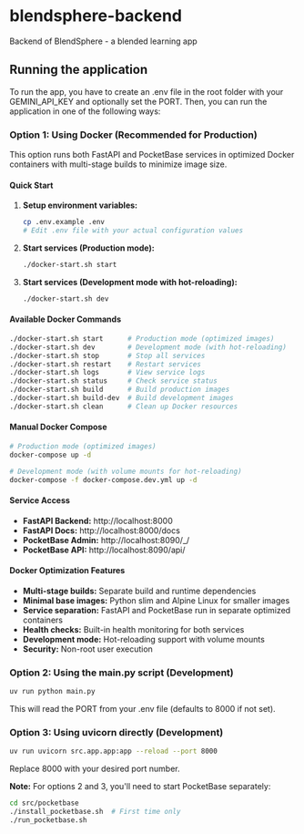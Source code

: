 # blendsphere-backend
Backend of BlendSphere - a blended learning app

## Running the application

To run the app, you have to create an .env file in the
root folder with your GEMINI_API_KEY and optionally set the PORT.
Then, you can run the application in one of the following ways:

### Option 1: Using Docker (Recommended for Production)

This option runs both FastAPI and PocketBase services in optimized Docker containers with multi-stage builds to minimize image size.

#### Quick Start

1. **Setup environment variables:**
   ```bash
   cp .env.example .env
   # Edit .env file with your actual configuration values
   ```

2. **Start services (Production mode):**
   ```bash
   ./docker-start.sh start
   ```

3. **Start services (Development mode with hot-reloading):**
   ```bash
   ./docker-start.sh dev
   ```

#### Available Docker Commands

```bash
./docker-start.sh start      # Production mode (optimized images)
./docker-start.sh dev        # Development mode (with hot-reloading)
./docker-start.sh stop       # Stop all services
./docker-start.sh restart    # Restart services
./docker-start.sh logs       # View service logs
./docker-start.sh status     # Check service status
./docker-start.sh build      # Build production images
./docker-start.sh build-dev  # Build development images
./docker-start.sh clean      # Clean up Docker resources
```

#### Manual Docker Compose

```bash
# Production mode (optimized images)
docker-compose up -d

# Development mode (with volume mounts for hot-reloading)
docker-compose -f docker-compose.dev.yml up -d
```

#### Service Access

- **FastAPI Backend:** http://localhost:8000
- **FastAPI Docs:** http://localhost:8000/docs  
- **PocketBase Admin:** http://localhost:8090/_/
- **PocketBase API:** http://localhost:8090/api/

#### Docker Optimization Features

- **Multi-stage builds:** Separate build and runtime dependencies
- **Minimal base images:** Python slim and Alpine Linux for smaller images
- **Service separation:** FastAPI and PocketBase run in separate optimized containers
- **Health checks:** Built-in health monitoring for both services
- **Development mode:** Hot-reloading support with volume mounts
- **Security:** Non-root user execution

### Option 2: Using the main.py script (Development)
```bash
uv run python main.py
```
This will read the PORT from your .env file (defaults to 8000 if not set).

### Option 3: Using uvicorn directly (Development)
```bash
uv run uvicorn src.app.app:app --reload --port 8000
```
Replace 8000 with your desired port number.

**Note:** For options 2 and 3, you'll need to start PocketBase separately:
```bash
cd src/pocketbase
./install_pocketbase.sh  # First time only
./run_pocketbase.sh
```